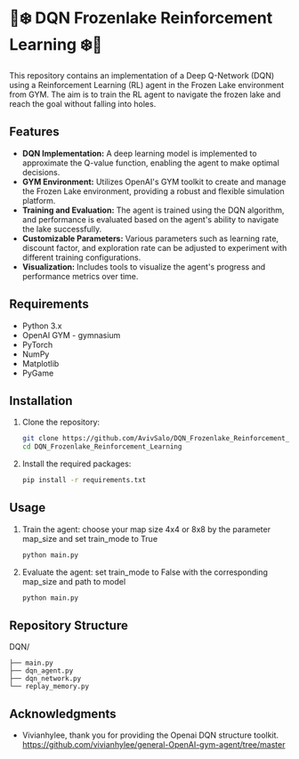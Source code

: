 # 🧊❄️ DQN Frozenlake Reinforcement Learning ❄️🧊
This repository contains an implementation of a Deep Q-Network (DQN) using a Reinforcement Learning (RL) agent in the Frozen Lake environment from GYM. The aim is to train the RL agent to navigate the frozen lake and reach the goal without falling into holes.

## Features

- **DQN Implementation:** A deep learning model is implemented to approximate the Q-value function, enabling the agent to make optimal decisions.
- **GYM Environment:** Utilizes OpenAI's GYM toolkit to create and manage the Frozen Lake environment, providing a robust and flexible simulation platform.
- **Training and Evaluation:** The agent is trained using the DQN algorithm, and performance is evaluated based on the agent's ability to navigate the lake successfully.
- **Customizable Parameters:** Various parameters such as learning rate, discount factor, and exploration rate can be adjusted to experiment with different training configurations.
- **Visualization:** Includes tools to visualize the agent's progress and performance metrics over time.

## Requirements

- Python 3.x
- OpenAI GYM - gymnasium
- PyTorch
- NumPy
- Matplotlib
- PyGame

## Installation

1. Clone the repository:
    ```bash
    git clone https://github.com/AvivSalo/DQN_Frozenlake_Reinforcement_Learning.git
    cd DQN_Frozenlake_Reinforcement_Learning
    ```
2. Install the required packages:
    ```bash
    pip install -r requirements.txt
    ```

## Usage

1. Train the agent:
   choose your map size 4x4 or 8x8 by the parameter map_size and set train_mode to True
    ```bash
    python main.py
    ```
2. Evaluate the agent:
   set train_mode to False with the corresponding map_size and path to model
    ```bash
    python main.py
    ```

## Repository Structure
DQN/

    ├── main.py
    ├── dqn_agent.py
    ├── dqn_network.py
    └── replay_memory.py

## Acknowledgments

- Vivianhylee, thank you for providing the Openai DQN structure toolkit.
  https://github.com/vivianhylee/general-OpenAI-gym-agent/tree/master
